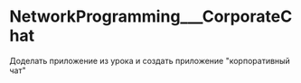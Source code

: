 # NetworkProgramming___CorporateChat
Доделать приложение из урока и создать приложение "корпоративный чат"
